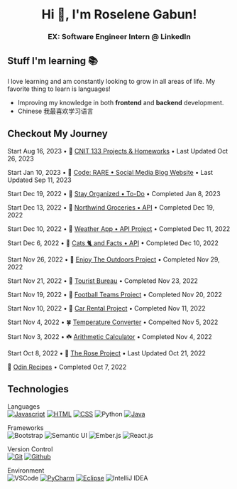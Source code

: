 <h1 align="center"> Hi 👋, I'm Roselene Gabun!</h1>

<h3 align="center">EX: Software Engineer Intern @ LinkedIn</h3>

## Stuff I'm learning 📚 
I love learning and am constantly looking to grow in all areas of life. My favorite thing to learn is languages!
- Improving my knowledge in both **frontend** and **backend** development.
- Chinese 我最喜欢学习语言 

## Checkout My Journey
Start Aug 16, 2023 • 🍾 [CNIT 133 Projects & Homeworks](https://github.com/roseylikeme/cnit133) • Last Updated Oct 26, 2023

Start Jan 10, 2023 • 🐍 [Code: RARE • Social Media Blog Website](https://github.com/roseylikeme/code-rare) • Last Updated Sep 11, 2023 

Start Dec 19, 2022 • 🐍 [Stay Organized • To-Do](https://github.com/roseylikeme/stay-organized) • Completed Jan 8, 2023

Start Dec 13, 2022 • 🐍 [Northwind Groceries • API](https://github.com/roseylikeme/northwind-grocery) • Completed Dec 19, 2022   

Start Dec 10, 2022 • 🐢 [Weather App • API Project](https://github.com/roseylikeme/weather-api) • Completed Dec 11, 2022

Start Dec 6, 2022 • 🐛 [Cats 🐈 and Facts • API](https://github.com/roseylikeme/cats-and-facts) • Completed Dec 10, 2022

Start Nov 26, 2022 • 🐸 [Enjoy The Outdoors Project](https://github.com/roseylikeme/enjoy-the-outdoors) • Completed Nov 29, 2022

Start Nov 21, 2022 • 🌿 [Tourist Bureau](https://roseylikeme.github.io/tourist-bureau/) • Completed Nov 23, 2022

Start Nov 19, 2022 • 🌿 [Football Teams Project](https://github.com/roseylikeme/football-project) • Completed Nov 20, 2022

Start Nov 10, 2022 • 🌿 [Car Rental Project](https://roseylikeme.github.io/car-rental/) • Completed Nov 11, 2022

Start Nov 4, 2022 • 🍀 [Temperature Converter](https://roseylikeme.github.io/temperature-converter/) • Compelted Nov 5, 2022

Start Nov 3, 2022 • ☘️ [Arithmetic Calculator](https://github.com/roseylikeme/arithmetic-calculator) • Completed Nov 4, 2022

Start Oct 8, 2022 • 🌱 [The Rose Project](https://roseylikeme.github.io/roseylikeme/) • Last Updated Oct 21, 2022

🍃 [Odin Recipes](https://roseylikeme.github.io/odin-recipes/) • Completed Oct 7, 2022












## Technologies
Languages<br>
[![Javascript](https://img.shields.io/badge/-Javascript-000?style=for-the-badge&logo=javascript)](#) [![HTML](https://img.shields.io/badge/-HTML-000?style=for-the-badge&logo=html5)](#) [![CSS](https://img.shields.io/badge/-CSS-000?style=for-the-badge&logo=css3&logoColor=1572B6)](#) ![Python](https://img.shields.io/badge/Python-000?style=for-the-badge&logo=python&logoColor=7FFFD4) [![Java](https://img.shields.io/badge/Java-000?style=for-the-badge&logo=java&logoColor=white)](#) 

Frameworks <br>
![Bootstrap](https://img.shields.io/badge/-Bootstrap-000?style=for-the-badge&logo=bootstrap) ![Semantic UI](https://img.shields.io/badge/Semantic%20UI-black?style=for-the-badge&logo=SemanticUIReact&badgeColor=010101) ![Ember.js](https://img.shields.io/badge/Ember.JS%20-black?style=for-the-badge&logo=ember.js&badgeColor=010101) ![React.js](https://img.shields.io/badge/React.JS%20-black?style=for-the-badge&logo=React&badgeColor=010101) 


Version Control <br>
[![Git](https://img.shields.io/badge/-Git-000?style=for-the-badge&logo=git)](#) [![Github](https://img.shields.io/badge/-Github-000?style=for-the-badge&logo=github)](#)

Environment  
![VSCode](https://img.shields.io/badge/-VSCode-000?style=for-the-badge&logo=visualstudiocode&logoColor=007ACC) [![PyCharm](https://img.shields.io/badge/-PyCharm-000?style=for-the-badge&logo=PyCharm&logoColor=449e48)](#) [![Eclipse](https://img.shields.io/badge/-Netbeans-000?style=for-the-badge&logo=apache-netbeans-ide&logoColor=34214)](#) ![IntelliJ IDEA](https://img.shields.io/badge/-intellij-000?style=for-the-badge&logo=intellijidea&logoColor=007ACC)

